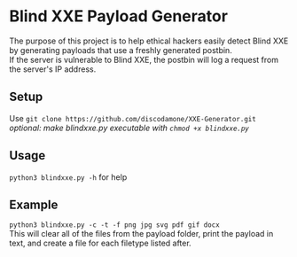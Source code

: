 # Blind XXE Payload Generator
The purpose of this project is to help ethical hackers easily detect Blind XXE by generating payloads that use a freshly generated postbin.  
If the server is vulnerable to Blind XXE, the postbin will log a request from the server's IP address.  

## Setup
Use `git clone https://github.com/discodamone/XXE-Generator.git`  
*optional: make blindxxe.py executable with `chmod +x blindxxe.py`*  

## Usage
`python3 blindxxe.py -h` for help  

## Example
`python3 blindxxe.py -c -t -f png jpg svg pdf gif docx`  
This will clear all of the files from the payload folder, print the payload in text, and create a file for each filetype listed after.  
